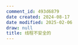 ```yaml
---
comment_id: 493d6879
date created: 2024-08-17
date modified: 2025-02-06
draw: null
title: 线程不安全的
---
```

